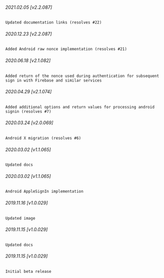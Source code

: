 

###### 2021.02.05 [v2.2.087]

```
Updated documentation links (resolves #22)
```


###### 2020.12.23 [v2.2.087]

```
Added Android raw nonce implementation (resolves #21)
```


###### 2020.06.18 [v2.1.082]

```
Added return of the nonce used during authentication for subsequent sign in with Firebase and similar services
```


###### 2020.04.29 [v2.1.074]

```
Added additional options and return values for processing android signin (resolves #7)
```


###### 2020.03.24 [v2.0.069]

```
Android X migration (resolves #6)
```


###### 2020.03.02 [v1.1.065]

```
Updated docs
```


###### 2020.03.02 [v1.1.065]

```
Android AppleSignIn implementation
```


###### 2019.11.16 [v1.0.029]

```
Updated image
```


###### 2019.11.15 [v1.0.029]

```
Updated docs
```


###### 2019.11.15 [v1.0.029]

```
Initial beta release
```
